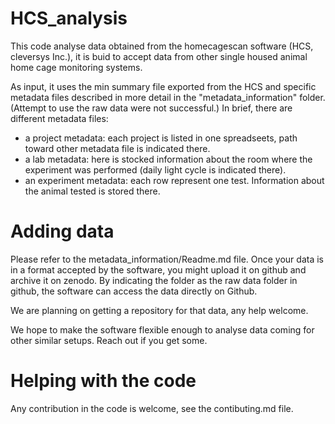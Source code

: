 # HCS_analysis
This code analyse data obtained from the homecagescan software (HCS, cleversys Inc.), it is buid to accept data from other single housed animal home cage monitoring systems.

As input, it uses the min summary file exported from the HCS and specific metadata files described in more detail in the "metadata_information" folder. (Attempt to use the raw data were not successful.) In brief, there are different metadata files:

- a project metadata: each project is listed in one spreadseets, path toward other metadata file is indicated there.
- a lab metadata: here is stocked information about the room where the experiment was performed (daily light cycle is indicated there).
- an experiment metadata: each row represent one test. Information about the animal tested is stored there.

# Adding data

Please refer to the metadata_information/Readme.md file. Once your data is in a format accepted by the software, you might upload it on github and archive it on zenodo. By indicating the folder as the raw data folder in github, the software can access the data directly on Github.

We are planning on getting a repository for that data, any help welcome.


We hope to make the software flexible enough to analyse data coming for other similar setups. Reach out if you get some.

# Helping with the code

Any contribution in the code is welcome, see the contibuting.md file.



